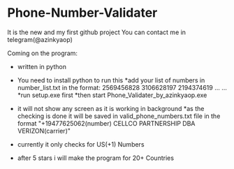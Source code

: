 # Phone-Number-Validater
It is the new and my first github project
You can contact me in telegram(@azinkyaop)

Coming on the program:
   * written in python
   * You need to install python to run this
   *add your list of numbers in number_list.txt in the format:
         2569456828
         3106628197
         2194374619
         ...
         ...
   *run setup.exe first
   *then start Phone_Validater_by_azinkyaop.exe
   * it will not show any screen as it is working in background
   *as the checking is done it will be saved in valid_phone_numbers.txt file in the format "+19477625062(number) CELLCO PARTNERSHIP DBA VERIZON(carrier)"
                                                                                                                                
   
   * currently it only checks for US(+1) Numbers
   * after 5 stars i will make the program for 20+ Countries
   
   
   
